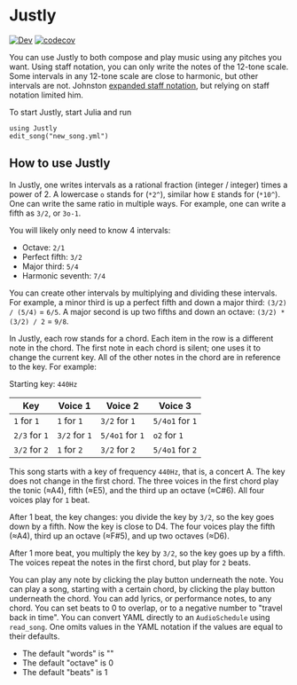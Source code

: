 # Justly

[![Dev](https://img.shields.io/badge/docs-dev-blue.svg)](https://bramtayl.github.io/Justly.jl/dev)
[![codecov](https://codecov.io/gh/bramtayl/Justly.jl/branch/master/graph/badge.svg?token=MK1IMGK0GE)](https://codecov.io/gh/bramtayl/Justly.jl)

You can use Justly to both compose and play music using any pitches you want.
Using staff notation, you can only write the notes of the 12-tone scale.
Some intervals in any 12-tone scale are close to harmonic, but other intervals are not.
Johnston [expanded staff notation](http://marsbat.space/pdfs/EJItext.pdf), but relying on staff notation limited him.

To start Justly, start Julia and run

```
using Justly
edit_song("new_song.yml")
```

## How to use Justly

In Justly, one writes intervals as a rational fraction (integer / integer) times a power of 2.
A lowercase `o` stands for (`*2^`), similar how `E` stands for (`*10^`).
One can write the same ratio in multiple ways.
For example, one can write a fifth as `3/2`, or `3o-1`.

You will likely only need to know 4 intervals:

- Octave: `2/1`
- Perfect fifth: `3/2`
- Major third: `5/4`
- Harmonic seventh: `7/4`

You can create other intervals by multiplying and dividing these intervals.
For example, a minor third is up a perfect fifth and down a major third: `(3/2) / (5/4)` = `6/5`.
A major second is up two fifths and down an octave: `(3/2) * (3/2) / 2` = `9/8`.

In Justly, each row stands for a chord.
Each item in the row is a different note in the chord.
The first note in each chord is silent; one uses it to change the current key.
All of the other notes in the chord are in reference to the key.
For example:

Starting key: `440Hz`

| Key | Voice 1 | Voice 2 | Voice 3 |
| - | - | - | - |
| `1` for `1` | `1` for `1` | `3/2` for `1` | `5/4o1` for `1` |
| `2/3` for `1` | `3/2` for `1` | `5/4o1` for `1` | `o2` for `1` |
| `3/2` for `2` | `1` for `2` | `3/2` for `2` | `5/4o1` for `2` |

This song starts with a key of frequency `440Hz`, that is, a concert A.
The key does not change in the first chord.
The three voices in the first chord play the tonic (≈A4), fifth (≈E5), and the third up an octave (≈C#6).
All four voices play for `1` beat.

After 1 beat, the key changes: you divide the key by `3/2`, so the key goes down by a fifth.
Now the key is close to D4.
The four voices play the fifth (≈A4), third up an octave (≈F#5), and up two octaves (≈D6).

After 1 more beat, you multiply the key by `3/2`, so the key goes up by a fifth. The voices repeat the notes in the first chord, but play for `2` beats.

You can play any note by clicking the play button underneath the note.
You can play a song, starting with a certain chord, by clicking the play button underneath the chord.
You can add lyrics, or performance notes, to any chord.
You can set beats to 0 to overlap, or to a negative number to "travel back in time".
You can convert YAML directly to an `AudioSchedule` using `read_song`.
One omits values in the YAML notation if the values are equal to their defaults.

- The default "words" is ""
- The default "octave" is 0
- The default "beats" is 1
